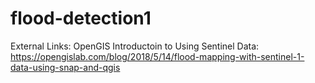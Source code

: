 # flood-detection1

External Links: 
OpenGIS Introductoin to Using Sentinel Data: https://opengislab.com/blog/2018/5/14/flood-mapping-with-sentinel-1-data-using-snap-and-qgis
